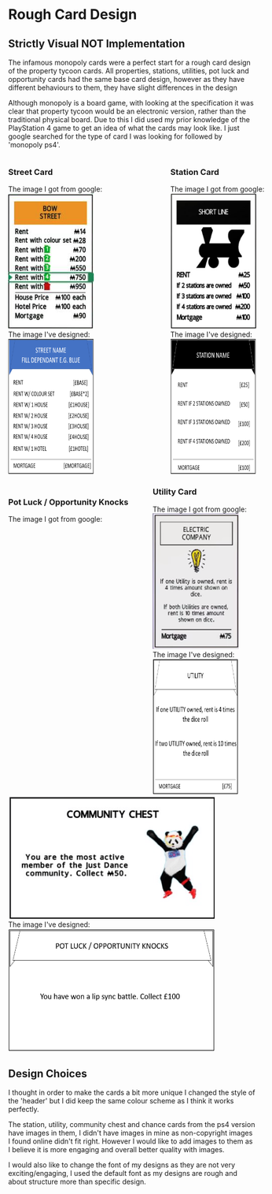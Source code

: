 <h1>Rough Card Design</h1>
<h2>Strictly Visual NOT Implementation</h2>

The infamous monopoly cards were a perfect start for a rough card design of the property tycoon cards. All properties, stations, utilities, pot luck and opportunity cards had the same base card design, however as they have different behaviours to them, they have slight differences in the design

Although monopoly is a board game, with looking at the specification it was clear that property tycoon would be an electronic version, rather than the traditional physical board. Due to this I did used my prior knowledge of the PlayStation 4 game to get an idea of what the cards may look like. I just google searched for the type of card I was looking for followed by 'monopoly ps4'.

<div style = "height:670px">
    <div style = "width:535px;float:left">
        <div style = "width:205px;float:left">
        <h3>Street Card</h3>
        The image I got from google:<br>
        <img src = "street-card-ps4.PNG"/><br>
        The image I've designed:<br>
        <img src = "street-card-design-v2.PNG" width = "174" height = "275"/>
        </div>
        <div style = "width:205px;float:right">
        <h3>Station Card</h3>
        The image I got from google:<br>
        <img src = "station-card-ps4.PNG" height = "275"/><br>
        The image I've designed:<br>
        <img src = "station-card-design.PNG" width = "174" height = "275"/>
        </div>
    </div>
    <div style = "width:210px;float:right">
        <h3>Utility Card</h3>
        The image I got from google:<br>
        <img src = "utility-card-ps4.PNG" height = "275"/><br>
        The image I've designed:<br>
        <img src = "utility-card-design.PNG" width = "174" height = "275"/>
    </div>
</div>
<div>
    <h3>Pot Luck / Opportunity Knocks</h3>
    The image I got from google:<br>
    <img src = "potluck-opportunityknocks-ps4.PNG" width = "420" height = "250"/><br>
    The image I've designed:<br>
    <img src = "potluck-opportunityknocks-design.PNG" style = "width:420px;height:250px"/>
</div>

<h2>Design Choices</h2>
I thought in order to make the cards a bit more unique I changed the style of the 'header' but I did keep the same colour scheme as I think it works perfectly.

The station, utility, community chest and chance cards from the ps4 version have images in them, I didn't have images in mine as non-copyright images I found online didn't fit right. However I would like to add images to them as I believe it is more engaging and overall better quality with images.

I would also like to change the font of my designs as they are not very exciting/engaging, I used the default font as my designs are rough and about structure more than specific design.
